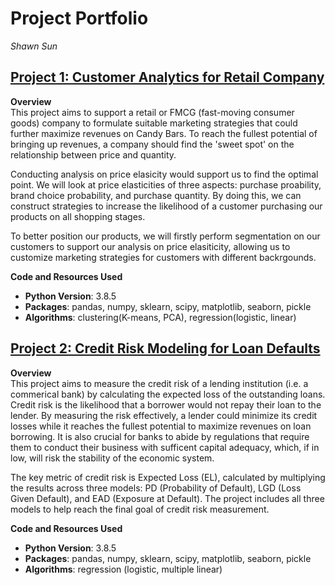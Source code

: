 # Project Portfolio
_Shawn Sun_

## [Project 1: Customer Analytics for Retail Company](https://github.com/shawn-y-sun/Customer_Analytics_Retail)

__Overview__<br>
This project aims to support a retail or FMCG (fast-moving consumer goods) company to formulate suitable marketing strategies that could further maximize revenues on Candy Bars. To reach the fullest potential of bringing up revenues, a company should find the 'sweet spot' on the relationship between price and quantity. 

Conducting analysis on price elasicity would support us to find the optimal point. We will look at price elasticities of three aspects: purchase proability, brand choice probability, and purchase quantity. By doing this, we can construct strategies to increase the likelihood of a customer purchasing our products on all shopping stages. 

To better position our products, we will firstly perform segmentation on our customers to support our analysis on price elasiticity, allowing us to customize marketing strategies for customers with different backrgounds.

__Code and Resources Used__
* __Python Version__: 3.8.5
* __Packages__: pandas, numpy, sklearn, scipy, matplotlib, seaborn, pickle
* __Algorithms__: clustering(K-means, PCA), regression(logistic, linear)

## [Project 2: Credit Risk Modeling for Loan Defaults](https://github.com/shawn-y-sun/Credit_Risk_Model_LoanDefaults)

__Overview__<br>
This project aims to measure the credit risk of a lending institution (i.e. a commerical bank) by calculating the expected loss of the outstanding loans. Credit risk is the likelihood that a borrower would not repay their loan to the lender. By measuring the risk effectively, a lender could minimize its credit losses while it reaches the fullest potential to maximize revenues on loan borrowing. It is also crucial for banks to abide by regulations that require them to conduct their business with sufficent capital adequacy, which, if in low, will risk the stability of the economic system.

The key metric of credit risk is Expected Loss (EL), calculated by multiplying the results across three models: PD (Probability of Default), LGD (Loss Given Default), and EAD (Exposure at Default). The project includes all three models to help reach the final goal of credit risk measurement.

__Code and Resources Used__
* __Python Version__: 3.8.5
* __Packages__: pandas, numpy, sklearn, scipy, matplotlib, seaborn, pickle
* __Algorithms__: regression (logistic, multiple linear)

